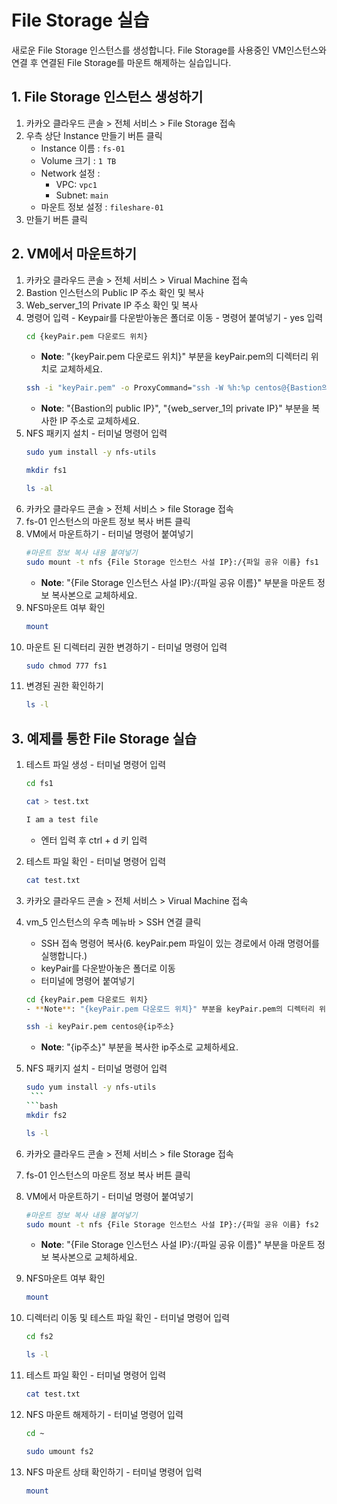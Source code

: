# File Storage 실습

새로운 File Storage 인스턴스를 생성합니다. File Storage를 사용중인 VM인스턴스와 연결 후 연결된 File Storage를 마운트 해제하는 실습입니다.

## 1. File Storage 인스턴스 생성하기


1. 카카오 클라우드 콘솔 > 전체 서비스 > File Storage 접속
2. 우측 상단 Instance 만들기 버튼 클릭
     - Instance 이름 : `fs-01`
     - Volume 크기 : `1 TB`
     - Network 설정 : 
          - VPC: `vpc1`
          - Subnet: `main`
     - 마운트 정보 설정 : `fileshare-01`
3. 만들기 버튼 클릭

## 2. VM에서 마운트하기


1. 카카오 클라우드 콘솔 > 전체 서비스 > Virual Machine 접속
2. Bastion 인스턴스의 Public IP 주소 확인 및 복사
3. Web_server_1의 Private IP 주소 확인 및 복사
4. 명령어 입력
          - Keypair를 다운받아놓은 폴더로 이동
          - 명령어 붙여넣기
          - yes  입력
     ```bash
     cd {keyPair.pem 다운로드 위치}
     ```
     - **Note**: "{keyPair.pem 다운로드 위치}" 부분을 keyPair.pem의 디렉터리 위치로 교체하세요.
     ```bash
     ssh -i "keyPair.pem" -o ProxyCommand="ssh -W %h:%p centos@{Bastion의 public IP} -i keyPair.pem" centos@{Web_server_1의 private IP}
     ```
     - **Note**: "{Bastion의 public IP}", "{web_server_1의 private IP}" 부분을 복사한 IP 주소로 교체하세요.
5. NFS 패키지 설치 - 터미널 명령어 입력
     ```bash
     sudo yum install -y nfs-utils
     ```
     ```bash 
     mkdir fs1
     ```
     ```bash
     ls -al
     ```
6. 카카오 클라우드 콘솔 > 전체 서비스 > file Storage 접속
7. fs-01 인스턴스의 마운트 정보 복사 버튼 클릭
8. VM에서 마운트하기 - 터미널 명령어 붙여넣기
     ```bash
     #마운트 정보 복사 내용 붙여넣기
     sudo mount -t nfs {File Storage 인스턴스 사설 IP}:/{파일 공유 이름} fs1
     ```
     - **Note**: "{File Storage 인스턴스 사설 IP}:/{파일 공유 이름}" 부분을 마운트 정보 복사본으로 교체하세요.
9. NFS마운트 여부 확인
     ```bash
     mount
     ```
10. 마운트 된 디렉터리 권한 변경하기 - 터미널 명령어 입력
     ```bash
     sudo chmod 777 fs1
     ```
11. 변경된 권한 확인하기
     ```bash
     ls -l
     ```

## 3. 예제를 통한 File Storage 실습


1. 테스트 파일 생성 - 터미널 명령어 입력
     ```bash
     cd fs1
     ```
     ```bash
     cat > test.txt
     ```
     ```bash
     I am a test file
     ```
     - 엔터 입력 후 ctrl + d 키 입력
2. 테스트 파일 확인 - 터미널 명령어 입력
     ```bash
     cat test.txt
     ```
3. 카카오 클라우드 콘솔 > 전체 서비스 > Virual Machine 접속
4. vm_5 인스턴스의 우측 메뉴바 > SSH 연결 클릭
     - SSH 접속 명령어 복사(6. keyPair.pem 파일이 있는 경로에서 아래 명령어를 실행합니다.)
     - keyPair를 다운받아놓은 폴더로 이동
     - 터미널에 명령어 붙여넣기

     ```bash
     cd {keyPair.pem 다운로드 위치}
     - **Note**: "{keyPair.pem 다운로드 위치}" 부분을 keyPair.pem의 디렉터리 위치로 교체하세요.
     ```
     ```bash
     ssh -i keyPair.pem centos@{ip주소}
     ```
     - **Note**: "{ip주소}" 부분을 복사한 ip주소로 교체하세요.
5. NFS 패키지 설치 - 터미널 명령어 입력
     ```bash
     sudo yum install -y nfs-utils
      ```
     ```bash 
     mkdir fs2
     ```
     ```bash
     ls -l
     ```
6. 카카오 클라우드 콘솔 > 전체 서비스 > file Storage 접속
7. fs-01 인스턴스의 마운트 정보 복사 버튼 클릭
8. VM에서 마운트하기 - 터미널 명령어 붙여넣기
     ```bash
     #마운트 정보 복사 내용 붙여넣기
     sudo mount -t nfs {File Storage 인스턴스 사설 IP}:/{파일 공유 이름} fs2
     ```
     - **Note**: "{File Storage 인스턴스 사설 IP}:/{파일 공유 이름}" 부분을 마운트 정보 복사본으로 교체하세요.
9. NFS마운트 여부 확인
     ```bash
     mount
     ```
10. 디렉터리 이동 및 테스트 파일 확인 - 터미널 명령어 입력
     ```bash
     cd fs2
     ```
     ```bash
     ls -l
     ```
11. 테스트 파일 확인 - 터미널 명령어 입력
     ```bash
     cat test.txt
     ```
12. NFS 마운트 해제하기 - 터미널 명령어 입력
     ```bash
     cd ~
     ```
     ```bash
     sudo umount fs2
     ```
13. NFS 마운트 상태 확인하기 - 터미널 명령어 입력
     ```bash
     mount
     ```
